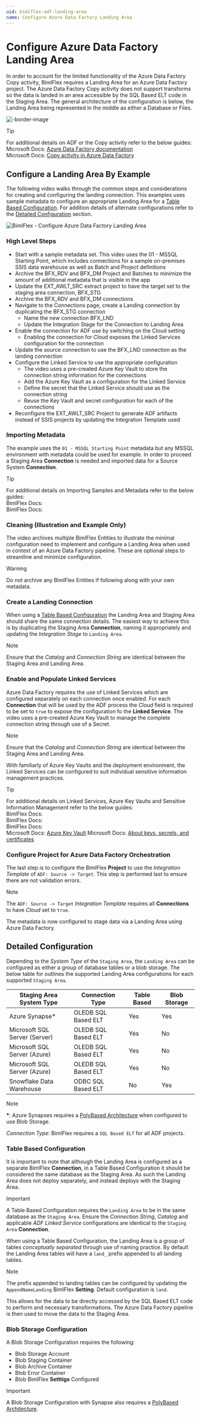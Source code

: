 ```yaml
---
uid: bimlflex-adf-landing-area
name: Configure Azure Data Factory Landing Area
---
```

# Configure Azure Data Factory Landing Area

In order to account for the limited functionality of the Azure Data Factory Copy activity, BimlFlex requires a Landing Area for an Azure Data Factory project.  The Azure Data Factory Copy activity does not support transforms so the data is landed in an area accessible by the SQL Based ELT code in the Staging Area.  The general architecture of the configuration is below, the Landing Area being represented in the middle as either a Database or Files.

<!-- TODO:  Add more notes about Landing Area.  Volitility/persistance.  Settings.  Etc. -->

![-border-image](images/diagram-adf-landing-pattern.png "Azure Data Factory Landing Pattern")

> [!TIP]
> For additional details on ADF or the Copy activity refer to the below guides:  
> Microsoft Docs: [Azure Data Factory documentation](https://docs.microsoft.com/en-us/azure/data-factory/)  
> Microsoft Docs: [Copy activity in Azure Data Factory](https://docs.microsoft.com/en-us/azure/data-factory/copy-activity-overview)  

## Configure a Landing Area By Example

The following video walks through the common steps and considerations for creating and configuring the landing connection.  This examples uses sample metadata to configure an appropriate Landing Area for a [Table Based Configuration](#table-based-configuration).  For addition details of alternate configurations refer to the [Detailed Configuration](#detailed-configuration) section.

![BimlFlex - Configure Azure Data Factory Landing Area](https://www.youtube.com/watch?v=fYA4yTPe4ao?rel=0&autoplay=0 "BimlFlex - Configure Azure Data Factory Landing Area")

### High Level Steps

* Start with a sample metadata set. This video uses the 01 - MSSQL Starting Point, which includes connections for a sample on-premises SSIS data warehouse as well as Batch and Project definitions
* Archive the BFX_RDV and BFX_DM Project and Batches to minimize the amount of additional metadata that is visible in the app
* Update the EXT_AWLT_SRC extract project to have the target set to the staging area connection, BFX_STG
* Archive the BFX_RDV and BFX_DM connections
* Navigate to the Connections page, create a Landing connection by duplicating the BFX_STG connection
  * Name the new connection BFX_LND
  * Update the Integration Stage for the Connection to Landing Area
* Enable the connection for ADF use by switching on the Cloud setting  
  * Enabling the connection for Cloud exposes the Linked Services configuration for the connection
* Update the source connection to use the BFX_LND connection as the landing connection
* Configure the Linked Service to use the appropriate configuration  
  * The video uses a pre-created Azure Key Vault to store the connection string information for the connections  
  * Add the Azure Key Vault as a configuration for the Linked Service  
  * Define the secret that the Linked Service should use as the connection string  
  * Reuse the Key Vault and secret configuration for each of the connections
* Reconfigure the EXT_AWLT_SRC Project to generate ADF artifacts instead of SSIS projects by updating the Integration Template used

### Importing Metadata

The example uses the `01 - MSSQL Starting Point` metadata but any MSSQL environment with metadata could be used for example.  In order to proceed a Staging Area **Connection** is needed and imported data for a Source System **Connection**.

> [!TIP]
> For additional details on Importing Samples and Metadata refer to the below guides:  
> BimlFlex Docs: [](xref:bimlflex-getting-started-sample-metadata)  
> BimlFlex Docs: [](xref:bimlflex-getting-started-importing-source-metadata)  

### Cleaning (Illustration and Example Only)

The video archives multiple BimlFlex Entities to illustrate the minimal configuration need to implement and configure a Landing Area when used in context of an Azure Data Factory pipeline.  These are optional steps to streamline and minimize configuration.

> [!WARNING]
> Do not archive any BimlFlex Entities if following along with your own metadata.

### Create a Landing Connection

When using a [Table Based Configuration](#table-based-configuration) the Landing Area and Staging Area should share the same connection details.  The easiest way to achieve this is by duplicating the Staging Area **Connection**, naming it appropriately and updating the *Integration Stage* to `Landing Area`.

> [!NOTE]
> Ensure that the *Catalog* and *Connection String* are identical between the Staging Area and Landing Area.

### Enable and Populate Linked Services

Azure Data Factory requires the use of Linked Services which are configured separately on each connection once enabled.  For each **Connection** that will be used by the ADF process the *Cloud* field is required to be set to `true` to expose the configuration fo the **Linked Service**.  The video uses a pre-created Azure Key Vault to manage the complete connection string through use of a Secret.  

> [!NOTE]
> Ensure that the *Catalog* and *Connection String* are identical between the Staging Area and Landing Area.

With familiarly of Azure Key Vaults and the deployment environment, the Linked Services can be configured to suit individual sensitive information management practices.

> [!TIP]
> For additional details on Linked Services, Azure Key Vaults and Sensitive Information Management refer to the below guides:  
> BimlFlex Docs: [](xref:create-linked-service-connection)  
> BimlFlex Docs: [](xref:linked-service-azure-key-vault)  
> BimlFlex Docs: [](xref:sensitive-info-management)  
> Microsoft Docs: [Azure Key Vault](https://docs.microsoft.com/en-us/azure/key-vault/)
> Microsoft Docs: [About keys, secrets, and certificates](https://docs.microsoft.com/en-us/azure/key-vault/general/about-keys-secrets-certificates)

### Configure Project for Azure Data Factory Orchestration

The last step is to configure the BimlFlex **Project** to use the *Integration Template* of `ADF: Source -> Target`.  This step is performed last to ensure there are not validation errors.

> [!NOTE]
> The `ADF: Source -> Target` *Integration Template* requires all **Connections** to have *Cloud* set to `true`.

The metadata is now configured to stage data via a Landing Area using Azure Data Factory.

## Detailed Configuration

Depending to the *System Type* of the `Staging Area`, the `Landing Area` can be configured as either a group of database tables or a blob storage.  The below table for outlines the supported Landing Area configurations for each supported `Staging Area`.

| Staging Area System Type      | Connection Type     | Table Based | Blob Storage |
| ----------------------------- | ------------------- | ----------- | ------------ |
| Azure Synapse*                | OLEDB SQL Based ELT | Yes         | Yes          |
| Microsoft SQL Server (Server) | OLEDB SQL Based ELT | Yes         | No           |
| Microsoft SQL Server (Azure)  | OLEDB SQL Based ELT | Yes         | No           |
| Microsoft SQL Server (Azure)  | OLEDB SQL Based ELT | Yes         | No           |
| Snowflake Data Warehouse      | ODBC SQL Based ELT  | No          | Yes          |

> [!NOTE]
> **\***: Azure Synapses requires a [PolyBased Architecture](xref:bimlflex-synapse-implementation) when configured to use Blob Storage.  
>  
> *Connection Type*: BimlFlex requires a `SQL Based ELT` for all ADF projects.  

### Table Based Configuration

<!-- TODO: Rewrite and flesh out Table Base Configuration -->

It is important to note that although the Landing Area is configured as a separate BimlFlex **Connection**, in a Table Based Configuration it should be considered the same database as the Staging Area.  As such the Landing Area does not deploy separately, and instead deploys with the Staging Area.

> [!IMPORTANT]
> A Table Based Configuration requires the `Landing Area` to be in the same database as the `Staging Area`.  Ensure the *Connection String*, *Catalog* and applicable *ADF Linked Service* configurations are identical to the `Staging Area` **Connection**.

When using a Table Based Configuration, the Landing Area is a group of tables *conceptually separated* through use of naming practice.  By default the Landing Area tables will have a `land_` prefix appended to all landing tables.

> [!NOTE]
> The prefix appended to landing tables can be configured by updating the `AppendNameLanding` BimlFlex **Setting**.  Default configuration is `land`.

This allows for the data to be directly accessed by the SQL Based ELT code to perform and necessary transformations.  The Azure Data Factory pipeline is then used to move the data to the Staging Area.

### Blob Storage Configuration

<!-- TODO: Rewrite and flesh out Blob Storage Configuration -->

A Blob Storage Configuration requires the following:

* Blob Storage Account
* Blob Staging Container
* Blob Archive Container
* Blob Error Container
* Blob BimlFlex **Setttigs** Configured

> [!IMPORTANT]
> A Blob Storage Configuration with Synapse also requires a [PolyBased Architecture](xref:bimlflex-synapse-implementation).
